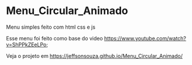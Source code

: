 # Menu_Circular_Animado
Menu simples feito com html css e js

Esse menu foi feito como base do video https://www.youtube.com/watch?v=ShPPkZEeLPo;

Veja o projeto em https://jeffsonsouza.github.io/Menu_Circular_Animado/
